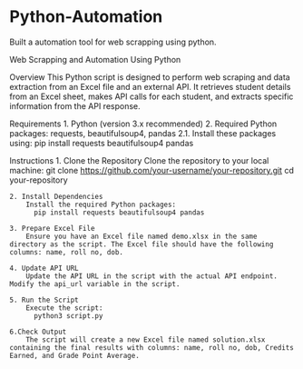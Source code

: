 # Python-Automation
Built a automation tool for web scrapping using python.

Web Scrapping and Automation Using Python

Overview
This Python script is designed to perform web scraping and data extraction from an Excel file and an external API. It retrieves student details from an Excel sheet, makes API calls for each student, and extracts specific information from the API response.

Requirements
    1. Python (version 3.x recommended)
    2. Required Python packages: requests, beautifulsoup4, pandas
        2.1. Install these packages using: pip install requests beautifulsoup4 pandas

Instructions
    1. Clone the Repository
        Clone the repository to your local machine:
          git clone https://github.com/your-username/your-repository.git
          cd your-repository
          
    2. Install Dependencies
        Install the required Python packages:
          pip install requests beautifulsoup4 pandas

    3. Prepare Excel File
        Ensure you have an Excel file named demo.xlsx in the same directory as the script. The Excel file should have the following columns: name, roll no, dob.

    4. Update API URL
        Update the API URL in the script with the actual API endpoint. Modify the api_url variable in the script.

    5. Run the Script
        Execute the script:
          python3 script.py

    6.Check Output
        The script will create a new Excel file named solution.xlsx containing the final results with columns: name, roll no, dob, Credits Earned, and Grade Point Average.

